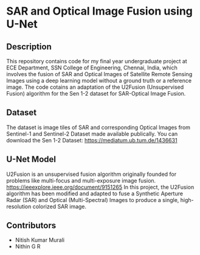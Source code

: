 # SAR and Optical Image Fusion using U-Net

## Description

This repository contains code for my final year undergraduate project at ECE Department, SSN College of Engineering, Chennai, India, which involves the fusion of SAR and Optical Images of Satellite Remote Sensing Images using a deep learning model without a ground truth or a reference image. The code cotains an adaptation of the U2Fusion (Unsupervised Fusion) algorithm for the Sen 1-2 dataset for SAR-Optical Image Fusion. 

## Dataset
The dataset is image tiles of SAR and corresponding Optical Images from Sentinel-1 and Sentinel-2 Dataset made available publically. 
You can download the Sen 1-2 Dataset: https://mediatum.ub.tum.de/1436631

## U-Net Model

U2Fusion is an unsupervised fusion algorithm originally founded for problems like multi-focus and multi-exposure image fusion. 
https://ieeexplore.ieee.org/document/9151265
In this project, the U2Fusion algorithm has been modified and adapted to fuse a Synthetic Aperture Radar (SAR) and Optical (Multi-Spectral) Images to produce a single, high-resolution colorized SAR image. 

## Contributors
 - Nitish Kumar Murali
 - Nithin G R
